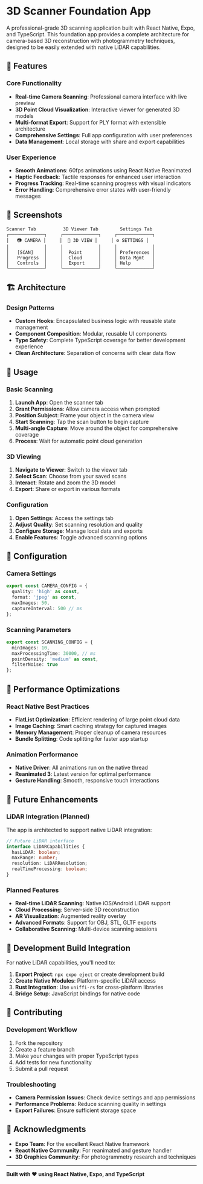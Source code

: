 # 3D Scanner Foundation App

A professional-grade 3D scanning application built with React Native, Expo, and TypeScript. This foundation app provides a complete architecture for camera-based 3D reconstruction with photogrammetry techniques, designed to be easily extended with native LiDAR capabilities.

## 🚀 Features

### Core Functionality

- **Real-time Camera Scanning**: Professional camera interface with live preview
- **3D Point Cloud Visualization**: Interactive viewer for generated 3D models
- **Multi-format Export**: Support for PLY format with extensible architecture
- **Comprehensive Settings**: Full app configuration with user preferences
- **Data Management**: Local storage with share and export capabilities

### User Experience

- **Smooth Animations**: 60fps animations using React Native Reanimated
- **Haptic Feedback**: Tactile responses for enhanced user interaction
- **Progress Tracking**: Real-time scanning progress with visual indicators
- **Error Handling**: Comprehensive error states with user-friendly messages

## 📱 Screenshots

```
Scanner Tab          3D Viewer Tab        Settings Tab
┌─────────────┐     ┌─────────────┐     ┌─────────────┐
│   📷 CAMERA │     │  🔄 3D VIEW │     │ ⚙️ SETTINGS │
│             │     │             │     │             │
│   [SCAN]    │     │  Point      │     │ Preferences │
│   Progress  │     │  Cloud      │     │ Data Mgmt   │
│   Controls  │     │  Export     │     │ Help        │
└─────────────┘     └─────────────┘     └─────────────┘
```

## 🏗️ Architecture

### Design Patterns

- **Custom Hooks**: Encapsulated business logic with reusable state management
- **Component Composition**: Modular, reusable UI components
- **Type Safety**: Complete TypeScript coverage for better development experience
- **Clean Architecture**: Separation of concerns with clear data flow

## 🎯 Usage

### Basic Scanning

1. **Launch App**: Open the scanner tab
2. **Grant Permissions**: Allow camera access when prompted
3. **Position Subject**: Frame your object in the camera view
4. **Start Scanning**: Tap the scan button to begin capture
5. **Multi-angle Capture**: Move around the object for comprehensive coverage
6. **Process**: Wait for automatic point cloud generation

### 3D Viewing

1. **Navigate to Viewer**: Switch to the viewer tab
2. **Select Scan**: Choose from your saved scans
3. **Interact**: Rotate and zoom the 3D model
4. **Export**: Share or export in various formats

### Configuration

1. **Open Settings**: Access the settings tab
2. **Adjust Quality**: Set scanning resolution and quality
3. **Configure Storage**: Manage local data and exports
4. **Enable Features**: Toggle advanced scanning options

## 🔧 Configuration

### Camera Settings

```typescript
export const CAMERA_CONFIG = {
  quality: 'high' as const,
  format: 'jpeg' as const,
  maxImages: 50,
  captureInterval: 500 // ms
};
```

### Scanning Parameters

```typescript
export const SCANNING_CONFIG = {
  minImages: 10,
  maxProcessingTime: 30000, // ms
  pointDensity: 'medium' as const,
  filterNoise: true
};
```

## 🚀 Performance Optimizations

### React Native Best Practices

- **FlatList Optimization**: Efficient rendering of large point cloud data
- **Image Caching**: Smart caching strategy for captured images
- **Memory Management**: Proper cleanup of camera resources
- **Bundle Splitting**: Code splitting for faster app startup

### Animation Performance

- **Native Driver**: All animations run on the native thread
- **Reanimated 3**: Latest version for optimal performance
- **Gesture Handling**: Smooth, responsive touch interactions

## 🔮 Future Enhancements

### LiDAR Integration (Planned)

The app is architected to support native LiDAR integration:

```typescript
// Future LiDAR interface
interface LiDARCapabilities {
  hasLiDAR: boolean;
  maxRange: number;
  resolution: LiDARResolution;
  realTimeProcessing: boolean;
}
```

### Planned Features

- **Real-time LiDAR Scanning**: Native iOS/Android LiDAR support
- **Cloud Processing**: Server-side 3D reconstruction
- **AR Visualization**: Augmented reality overlay
- **Advanced Formats**: Support for OBJ, STL, GLTF exports
- **Collaborative Scanning**: Multi-device scanning sessions

## 🧪 Development Build Integration

For native LiDAR capabilities, you'll need to:

1. **Export Project**: `npx expo eject` or create development build
2. **Create Native Modules**: Platform-specific LiDAR access
3. **Rust Integration**: Use `uniffi-rs` for cross-platform libraries
4. **Bridge Setup**: JavaScript bindings for native code

## 📝 Contributing

### Development Workflow

1. Fork the repository
2. Create a feature branch
3. Make your changes with proper TypeScript types
4. Add tests for new functionality
5. Submit a pull request

### Troubleshooting

- **Camera Permission Issues**: Check device settings and app permissions
- **Performance Problems**: Reduce scanning quality in settings
- **Export Failures**: Ensure sufficient storage space

## 🙏 Acknowledgments

- **Expo Team**: For the excellent React Native framework
- **React Native Community**: For reanimated and gesture handler
- **3D Graphics Community**: For photogrammetry research and techniques

---

**Built with ❤️ using React Native, Expo, and TypeScript**
